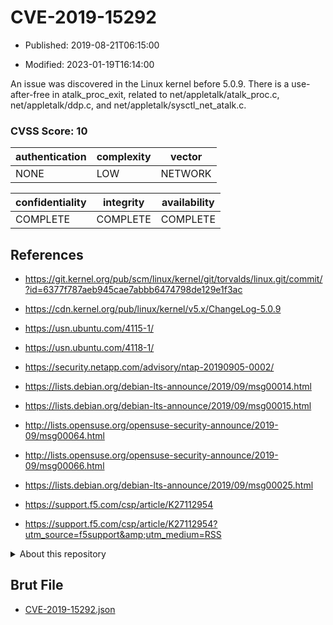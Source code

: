 # CVE-2019-15292

- Published: 2019-08-21T06:15:00

- Modified: 2023-01-19T16:14:00

An issue was discovered in the Linux kernel before 5.0.9. There is a use-after-free in atalk_proc_exit, related to net/appletalk/atalk_proc.c, net/appletalk/ddp.c, and net/appletalk/sysctl_net_atalk.c.

### CVSS Score: **10**

| authentication | complexity | vector |
| --- | --- | --- |
| NONE | LOW | NETWORK |

| confidentiality | integrity | availability |
| --- | --- | --- |
| COMPLETE | COMPLETE | COMPLETE |

## References

* https://git.kernel.org/pub/scm/linux/kernel/git/torvalds/linux.git/commit/?id=6377f787aeb945cae7abbb6474798de129e1f3ac

* https://cdn.kernel.org/pub/linux/kernel/v5.x/ChangeLog-5.0.9

* https://usn.ubuntu.com/4115-1/

* https://usn.ubuntu.com/4118-1/

* https://security.netapp.com/advisory/ntap-20190905-0002/

* https://lists.debian.org/debian-lts-announce/2019/09/msg00014.html

* https://lists.debian.org/debian-lts-announce/2019/09/msg00015.html

* http://lists.opensuse.org/opensuse-security-announce/2019-09/msg00064.html

* http://lists.opensuse.org/opensuse-security-announce/2019-09/msg00066.html

* https://lists.debian.org/debian-lts-announce/2019/09/msg00025.html

* https://support.f5.com/csp/article/K27112954

* https://support.f5.com/csp/article/K27112954?utm_source=f5support&amp;utm_medium=RSS

<details>
<summary>About this repository</summary> 

  This repository is part of the project [Live Hack CVE](https://github.com/Live-Hack-CVE). Main website can be found [www.live-hack.org](https://www.live-hack.org) 
  
  Made by [Sn0wAlice](https://github.com/Sn0wAlice) for the people that care about security and need to have a feed of the latest CVEs. Hope you enjoy it, don't forget to star the repo and follow me on [Twitter](https://twitter.com/Sn0wAlice) and [Github](https://github.com/Sn0wAlice). And that is my [personnal website](https://www.alice-snow.me/)

  - [Home Page](https://github.com/Live-Hack-CVE)
  - [Framework](https://github.com/Live-Hack-CVE/cve-framework)
  - [CVE database](https://github.com/Live-Hack-CVE/full_database)
  - [Changelog](https://github.com/Live-Hack-CVE/Changelog)
</details>

## Brut File

* [CVE-2019-15292.json](https://raw.githubusercontent.com/Live-Hack-CVE/full_database/main/cves/2019/CVE-2019-15292.json)

